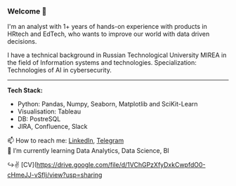 ### Welcome 👋

I'm an analyst with 1+ years of hands-on experience with products in HRtech and EdTech, who wants to improve our world with data driven decisions. 

I have a technical background in Russian Technological University MIREA in the field of Information systems and technologies. Specialization: Technologies of AI in cybersecurity.
***
**Tech Stack:**<br>
- Python: Pandas, Numpy, Seaborn, Matplotlib and SciKit-Learn
- Visualisation: Tableau
- DB: PostreSQL
- JIRA, Confluence, Slack


📫 How to reach me: [LinkedIn](https://www.linkedin.com/in/stanislav-poltavets-040142227/), [Telegram](https://t.me/staspoltavets51)<br>
🌱 I’m currently learning Data Analytics, Data Science, BI


↪️✌️ [CV](https://drive.google.com/file/d/1VChGPzXfyDxkCwpfdO0-cHmeJJ-vSfIj/view?usp=sharing



<!--
**maksfray51/maksfray51** is a ✨ _special_ ✨ repository because its `README.md` (this file) appears on your GitHub profile.

Here are some ideas to get you started:

- 🔭 I’m currently working on ...

- 👯 I’m looking to collaborate on ...
- 🤔 I’m looking for help with ...
- 💬 Ask me about ...

- ⚡ Fun fact: ...
-->
